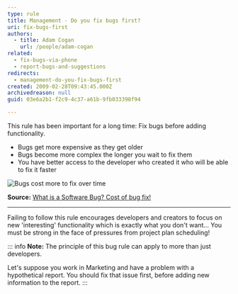 ```yaml
---
type: rule
title: Management - Do you fix bugs first?
uri: fix-bugs-first
authors:
  - title: Adam Cogan
    url: /people/adam-cogan
related:
  - fix-bugs-via-phone
  - report-bugs-and-suggestions
redirects:
  - management-do-you-fix-bugs-first
created: 2009-02-28T09:43:45.000Z
archivedreason: null
guid: 03e6a2b1-f2c9-4c37-a61b-9fb033398f94

---
```


This rule has been important for a long time: Fix bugs before adding functionality.

* Bugs get more expensive as they get older
* Bugs become more complex the longer you wait to fix them
* You have better access to the developer who created it who will be able to fix it faster

<!--endintro-->

![Bugs cost more to fix over time](0_f1mn8rittlwl3zwz.png)

**Source:** [What is a Software Bug? Cost of bug fix!](https://www.testbytes.net/blog/what-is-a-software-bug)

---

Failing to follow this rule encourages developers and creators to focus on new 'interesting' functionality which is exactly what you don't want...
You must be strong in the face of pressures from project plan scheduling!

::: info
**Note:** The principle of this bug rule can apply to more than just developers.

Let's suppose you work in Marketing and have a problem with a hypothetical report. You should fix that issue first, before adding new information to the report.
:::
